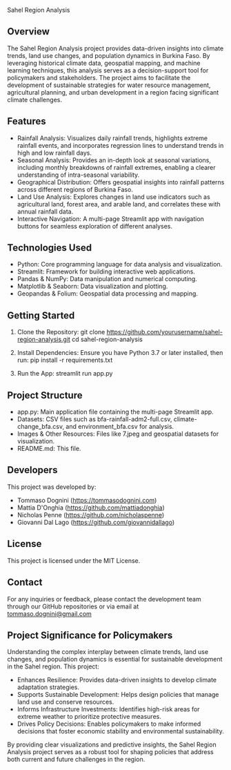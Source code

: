 Sahel Region Analysis

Overview
--------
The Sahel Region Analysis project provides data-driven insights into climate trends, land use changes, and population dynamics in Burkina Faso. By leveraging historical climate data, geospatial mapping, and machine learning techniques, this analysis serves as a decision-support tool for policymakers and stakeholders. The project aims to facilitate the development of sustainable strategies for water resource management, agricultural planning, and urban development in a region facing significant climate challenges.

Features
--------
- Rainfall Analysis: Visualizes daily rainfall trends, highlights extreme rainfall events, and incorporates regression lines to understand trends in high and low rainfall days.
- Seasonal Analysis: Provides an in-depth look at seasonal variations, including monthly breakdowns of rainfall extremes, enabling a clearer understanding of intra-seasonal variability.
- Geographical Distribution: Offers geospatial insights into rainfall patterns across different regions of Burkina Faso.
- Land Use Analysis: Explores changes in land use indicators such as agricultural land, forest area, and arable land, and correlates these with annual rainfall data.
- Interactive Navigation: A multi-page Streamlit app with navigation buttons for seamless exploration of different analyses.


Technologies Used
-----------------
- Python: Core programming language for data analysis and visualization.
- Streamlit: Framework for building interactive web applications.
- Pandas & NumPy: Data manipulation and numerical computing.
- Matplotlib & Seaborn: Data visualization and plotting.
- Geopandas & Folium: Geospatial data processing and mapping.


Getting Started
---------------
1. Clone the Repository:
   git clone https://github.com/yourusername/sahel-region-analysis.git
   cd sahel-region-analysis

2. Install Dependencies:
   Ensure you have Python 3.7 or later installed, then run:
   pip install -r requirements.txt

3. Run the App:
   streamlit run app.py

Project Structure
-----------------
- app.py: Main application file containing the multi-page Streamlit app.
- Datasets: CSV files such as bfa-rainfall-adm2-full.csv, climate-change_bfa.csv, and environment_bfa.csv for analysis.
- Images & Other Resources: Files like 7.jpeg and geospatial datasets for visualization.
- README.md: This file.

Developers
----------
This project was developed by:
- Tommaso Dognini (https://tommasodognini.com)
- Mattia D'Onghia (https://github.com/mattiadonghia)
- Nicholas Penne (https://github.com/nicholaspenne)
- Giovanni Dal Lago (https://github.com/giovannidallago)

License
-------
This project is licensed under the MIT License.

Contact
-------
For any inquiries or feedback, please contact the development team through our GitHub repositories or via email at tommaso.dognini@gmail.com

Project Significance for Policymakers
---------------------------------------
Understanding the complex interplay between climate trends, land use changes, and population dynamics is essential for sustainable development in the Sahel region. This project:
- Enhances Resilience: Provides data-driven insights to develop climate adaptation strategies.
- Supports Sustainable Development: Helps design policies that manage land use and conserve resources.
- Informs Infrastructure Investments: Identifies high-risk areas for extreme weather to prioritize protective measures.
- Drives Policy Decisions: Enables policymakers to make informed decisions that foster economic stability and environmental sustainability.

By providing clear visualizations and predictive insights, the Sahel Region Analysis project serves as a robust tool for shaping policies that address both current and future challenges in the region.
